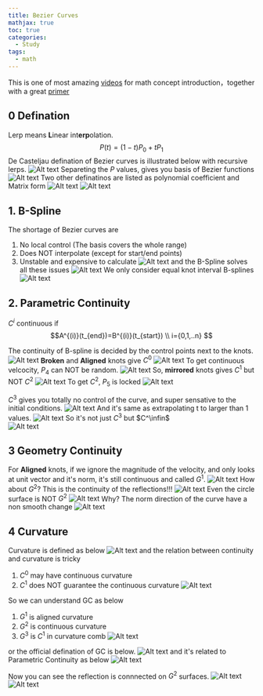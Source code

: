 ```yaml
---
title: Bezier Curves
mathjax: true
toc: true
categories:
  - Study
tags:
  - math
---
```


This is one of most amazing [videos](https://www.youtube.com/watch?v=jvPPXbo87ds) for math concept introduction，together with a great [primer](https://pomax.github.io/bezierinfo/index.html)

## 0 Defination
Lerp means **L**inear int**erp**olation.
$$P(t) = (1-t)P_0 + tP_1$$
De Casteljau defination of Bezier curves is illustrated below with recursive lerps.
![Alt text](/assets/images/2024/24-05-14-Bezier_files/lerp.png)
Separeting the $P$ values, gives you basis of Bezier functions
![Alt text](/assets/images/2024/24-05-14-Bezier_files/basis.png) 
Two other definatinos are listed as polynomial coefficient and Matrix form
![Alt text](/assets/images/2024/24-05-14-Bezier_files/poly.png)
![Alt text](/assets/images/2024/24-05-14-Bezier_files/matrix.png)
 
## 1. B-Spline
The shortage of Bezier curves are 
1. No local control (The basis covers the whole range)
2. Does NOT interpolate (except for start/end points)
3. Unstable and expensive to calculate
![Alt text](/assets/images/2024/24-05-14-Bezier_files/localcontrol.png) 
and the B-Spline solves all these issues
![Alt text](/assets/images/2024/24-05-14-Bezier_files/bspline.png)
We only consider equal knot interval B-splines
![Alt text](/assets/images/2024/24-05-14-Bezier_files/concepts.png)

## 2. Parametric Continuity
$C^i$ continuous if 
$$A^{(i)}(t_{end})=B^{(i)}(t_{start}) \\ i={0,1,..n} 
$$ 

The continuity of B-spline is decided by the control points next to the knots. 
![Alt text](/assets/images/2024/24-05-14-Bezier_files/3types.png) 
**Broken** and **Aligned** knots give $C^0$ 
![Alt text](/assets/images/2024/24-05-14-Bezier_files/c0.png)
To get continuous velcocity, $P_4$ can NOT be random.
![Alt text](/assets/images/2024/24-05-14-Bezier_files/c1.png)
So, **mirrored** knots gives $C^1$ but NOT $C^2$
![Alt text](/assets/images/2024/24-05-14-Bezier_files/notc2.png)
To get $C^2$, $P_5$ is locked
![Alt text](/assets/images/2024/24-05-14-Bezier_files/c2.png)

$C^3$ gives you totally no control of the curve, and super sensative to the initial conditions. 
![Alt text](/assets/images/2024/24-05-14-Bezier_files/c3.png)
And it's same as extrapolating t to larger than 1 values. 
![Alt text](/assets/images/2024/24-05-14-Bezier_files/c3t.png) 
So it's not just $C^3$ but $C^\infin$  
![Alt text](/assets/images/2024/24-05-14-Bezier_files/cinf.png)

## 3 Geometry Continuity
For **Aligned** knots, if we ignore the magnitude of the velocity, and only looks at unit vector and it's norm, it's still continuous and called $G^1$.
![Alt text](/assets/images/2024/24-05-14-Bezier_files/g1.png)
How about $G^2$? This is the continuity of the reflections!!!
![Alt text](/assets/images/2024/24-05-14-Bezier_files/g1surface.png)
Even the circle surface is NOT $G^2$
![Alt text](/assets/images/2024/24-05-14-Bezier_files/g1circle.png)
Why? The norm direction of the curve have a non smooth change 
![Alt text](/assets/images/2024/24-05-14-Bezier_files/why.png)
 

## 4 Curvature
Curvature is defined as below
![Alt text](/assets/images/2024/24-05-14-Bezier_files/curvature.png)
and the relation between continuity and curvature is tricky
1. $C^0$ may have continuous curvature
2. $C^1$ does NOT guarantee the
 continuous curvature
![Alt text](/assets/images/2024/24-05-14-Bezier_files/relation.png)

So we can understand GC as below
1. $G^1$ is aligned curvature
2. $G^2$ is continuous curvature
3. $G^3$ is $C^1$ in curvature comb
![Alt text](/assets/images/2024/24-05-14-Bezier_files/g3.png)

or the official defination of GC is below.
![Alt text](/assets/images/2024/24-05-14-Bezier_files/gc0.png)
and it's related to Parametric Continuity as below
![Alt text](/assets/images/2024/24-05-14-Bezier_files/cg.png)

Now you can see the reflection is connnected on $G^2$ surfaces.
![Alt text](/assets/images/2024/24-05-14-Bezier_files/g2surface.png) 
![Alt text](/assets/images/2024/24-05-14-Bezier_files/g2dots.png) 